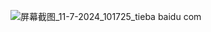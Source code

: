 ![屏幕截图_11-7-2024_101725_tieba baidu com](https://github.com/yeslinyh/yeslinyh.github.io/assets/72377656/acf3879c-a620-4d08-baf1-c387253172bc)
